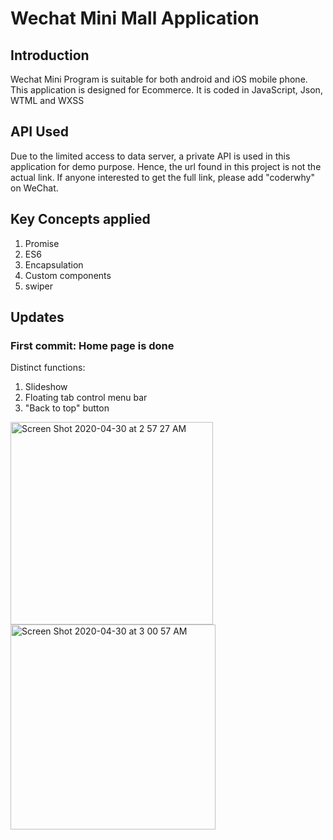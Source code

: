 # Wechat Mini Mall Application
## Introduction
Wechat Mini Program is suitable for both android and iOS mobile phone.
This application is designed for Ecommerce. It is coded in JavaScript, Json, WTML and WXSS

## API Used
Due to the limited access to data server, a private API is used in this application for demo purpose. 
Hence, the url found in this project is not the actual link. If anyone interested to get the full link, please add "coderwhy" on WeChat.

## Key Concepts applied
1. Promise
2. ES6
3. Encapsulation
4. Custom components
5. swiper

## Updates
### First commit: Home page is done
Distinct functions:
1. Slideshow
2. Floating tab control menu bar
3. "Back to top" button

<img width="324" alt="Screen Shot 2020-04-30 at 2 57 27 AM" src="https://user-images.githubusercontent.com/38584966/80624349-e62e3b00-8a8e-11ea-9768-3f82bcbed95a.png">             <img width="328" alt="Screen Shot 2020-04-30 at 3 00 57 AM" src="https://user-images.githubusercontent.com/38584966/80624417-fd6d2880-8a8e-11ea-918e-7fd80dddfc57.png">



